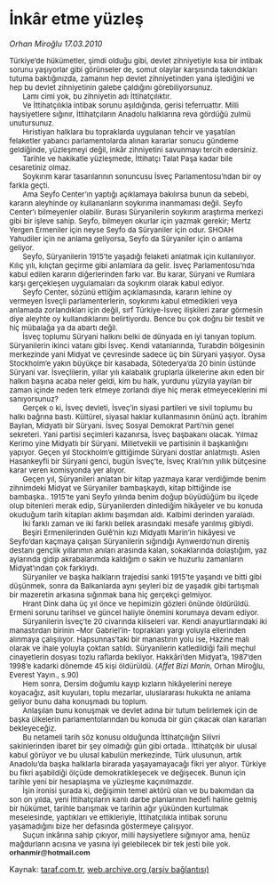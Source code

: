 # İnkâr etme yüzleş

*Orhan Miroğlu 17.03.2010*

<div class="yazi"><p class="MsoNormal" style="MARGIN: 0cm 29.3pt 0pt 0cm"><font size="2">Türkiye’de hükümetler, şimdi olduğu gibi, devlet zihniyetiyle kısa bir intibak sorunu yaşıyorlar gibi görünseler de, somut olaylar karşısında takındıkları tutuma baktığınızda, zamanın hep devlet zihniyetinden yana işlediğini ve hep bu devlet zihniyetinin galebe çaldığını görebiliyorsunuz.</font></p>
<p class="MsoNormal" style="MARGIN: 0cm 29.3pt 0pt 0cm; TEXT-INDENT: 18pt"><font size="2">Lamı cimi yok, bu zihniyetin adı İttihatçılıktır. </font></p>
<p class="MsoNormal" style="MARGIN: 0cm 29.3pt 0pt 0cm; TEXT-INDENT: 18pt"><font size="2">Ve İttihatçılıkla intibak sorunu aşıldığında, gerisi teferruattır. Milli haysiyetlere sığınır, İttihatçıların Anadolu halklarına reva gördüğü zulmü unutursunuz. </font></p>
<p class="MsoNormal" style="MARGIN: 0cm 29.3pt 0pt 0cm; TEXT-INDENT: 18pt"><font size="2">Hıristiyan halklara bu topraklarda uygulanan tehcir ve yaşatılan felaketler yabancı parlamentolarda alınan kararlar sonucu gündeme geldiğinde, yüzleşmeyi değil, inkâr zihniyetini savunmayı tercih edersiniz. </font></p>
<p class="MsoNormal" style="MARGIN: 0cm 29.3pt 0pt 0cm; TEXT-INDENT: 18pt"><font size="2">Tarihle ve hakikatle yüzleşmede, İttihatçı Talat Paşa kadar bile cesaretiniz olmaz.</font></p>
<p class="MsoNormal" style="MARGIN: 0cm 29.3pt 0pt 0cm; TEXT-INDENT: 18pt"><font size="2">Soykırım karar tasarılarının sonuncusu İsveç Parlamentosu’ndan bir oy farkla geçti. </font></p>
<p class="MsoNormal" style="MARGIN: 0cm 29.3pt 0pt 0cm; TEXT-INDENT: 18pt"><font size="2">Ama Seyfo Center’ın yaptığı açıklamaya bakılırsa bunun da sebebi, kararın aleyhinde oy kullananların soykırıma inanmaması değil. Seyfo Center’ı bilmeyenler olabilir. Burası Süryanilerin soykırım araştırma merkezi gibi bir işleve sahip. Seyfo, bilmeyen okurlar için yazmak gerekir; Mertz Yergen Ermeniler için neyse Seyfo da Süryaniler için odur. SHOAH Yahudiler için ne anlama geliyorsa, Seyfo da Süryaniler için o anlama geliyor. </font></p>
<p class="MsoNormal" style="MARGIN: 0cm 29.3pt 0pt 0cm; TEXT-INDENT: 18pt"><font size="2">Seyfo, Süryanilerin 1915’te yaşadığı felaketi anlatmak için kullanılıyor. Kılıç yılı, kılıçtan geçirme gibi anlamlara da gelir. İsveç Parlamentosu’nda kabul edilen kararın diğerlerinden farkı var. Bu karar, Süryani ve Rumlara karşı gerçekleşen uygulamaları da soykırım olarak kabul ediyor.</font></p>
<p class="MsoNormal" style="MARGIN: 0cm 29.3pt 0pt 0cm; TEXT-INDENT: 18pt"><font size="2">Seyfo Center, sözünü ettiğim açıklamasında, kararın lehine oy vermeyen İsveçli parlamenterlerin, soykırımı kabul etmedikleri veya anlamada zorlandıkları için değil, sırf Türkiye-İsveç ilişkileri zarar görmesin diye aleyhte oy kullandıklarını belirtiyordu. Bence bu çok doğru bir tesbit ve hiç mübalağa ya da abartı değil.</font></p>
<p class="MsoNormal" style="MARGIN: 0cm 29.3pt 0pt 0cm; TEXT-INDENT: 18pt"><font size="2">İsveç toplumu Süryani halkını belki de dünyada en iyi tanıyan toplum. Süryanilerin ikinci vatanı gibi İsveç. Kendi vatanlarında, Turabdin bölgesinin merkezinde yani Midyat ve çevresinde sadece üç bin Süryani yaşıyor. Oysa Stockholm’e yakın büyükçe bir kasabada, Sötederya’da 20 binin üstünde Süryani var. İsveçlilerin, yıllar yılı kalabalık gruplarla ülkelerine akın eden bir halkın başına acaba neler geldi, kim bu halk, yurdunu yüzyıla yayılan bir zaman içinde neden terk etmeye zorlandı diye hiç merak etmeyeceklerini mi sanıyorsunuz? </font></p>
<p class="MsoNormal" style="MARGIN: 0cm 29.3pt 0pt 0cm; TEXT-INDENT: 18pt"><font size="2">Gerçek o ki, İsveç devleti, İsveç’in siyasi partileri ve sivil toplumu bu halkı bağrına bastı. Kültürel, siyasal haklar kullanmasının önünü açtı. İbrahim Baylan, Midyatlı bir Süryani. İsveç Sosyal Demokrat Parti’nin genel sekreteri. Yani partisi seçimleri kazanırsa, İsveç başbakanı olacak. Yılmaz Kerimo yine Midyatlı bir Süryani. Milletvekili ve partisinin il başkanlığını yapıyor. Geçen yıl Stockholm’e gittiğimde Süryani dostlar anlatmıştı. Aslen Hasankeyfli bir Süryani genci, bugün İsveç’te, İsveç Kralı’nın yıllık bütçesine karar veren komisyonda yer alıyor. </font></p>
<p class="MsoNormal" style="MARGIN: 0cm 29.3pt 0pt 0cm; TEXT-INDENT: 18pt"><font size="2">Geçen yıl, Süryanileri anlatan bir kitap yazmaya karar verdiğimde benim zihnimdeki Midyat ve Süryaniler bambaşkaydı, kitap bittiğinde ise bambaşka.. 1915’te yani Seyfo yılında benim doğup büyüdüğüm bu ilçede olup bitenleri merak edip, Süryanilerden dinlediğim hikâyeler ve bu konuda okuduğum tarih kitapları aklımı başımdan aldı. Kalbimi derinden yaraladı. </font></p>
<p class="MsoNormal" style="MARGIN: 0cm 29.3pt 0pt 0cm; TEXT-INDENT: 18pt"><font size="2">İki farklı zaman ve iki farklı bellek arasındaki mesafe yarılmış gibiydi.</font></p>
<p class="MsoNormal" style="MARGIN: 0cm 29.3pt 0pt 0cm; TEXT-INDENT: 18pt"><font size="2">Beşiri Ermenilerinden Gulê’nin kızı Midyatlı Marin’in hikâyesi ve Seyfo’dan kaçmaya çalışan Süryanilerin sığındığı Aynwerdo’nun direniş destanı gençlik yıllarımın anıları arasında kalan, sokaklarında dolaştığım, yaz aylarında gidip akrabalarımda kaldığım o sakin ve huzurlu zamanların Midyat’ından çok farklıydı.</font></p>
<p class="MsoNormal" style="MARGIN: 0cm 29.3pt 0pt 0cm; TEXT-INDENT: 18pt"><font size="2">Süryaniler ve başka halkların trajedisi sanki 1915’te yaşandı ve bitti gibi düşünmek, sonra da Balkanlarda aynı şeyleri biz de yaşadık gibi tartışmalı bir mazeretin arkasına sığınmak bana hiç gerçekçi gelmiyor. </font></p>
<p class="MsoNormal" style="MARGIN: 0cm 29.3pt 0pt 0cm; TEXT-INDENT: 18pt"><font size="2">Hrant Dink daha üç yıl önce ve hepimizin gözleri önünde öldürüldü. Ermeni sorunu tarihsel ve güncel haliyle önemini korumaya devam ediyor.</font></p>
<p class="MsoNormal" style="MARGIN: 0cm 29.3pt 0pt 0cm; TEXT-INDENT: 18pt"><font size="2">Süryanilerin İsveç’te 20 civarında kiliseleri var. Kendi anayurtlarındaki iki manastırdan birinin –Mor Gabriel’in- toprakları yargı yoluyla ellerinden alınmaya çalışılıyor. Hapsunnas’taki bir manastırın yolu ise, Hazine malı olarak ve ihale yoluyla çoktan satıldı. Süryanilerin katledildiği faili meçhul cinayetlerin dosyası tozlu raflarda bekliyor. Hakkâri’den Midyat’a, 1987’den 1998’e kadarki dönemde 45 kişi öldürüldü. (<i style="mso-bidi-font-style: normal">Affet Bizi Marin</i>, Orhan Miroğlu, Everest Yayın., s.90)</font></p>
<p class="MsoNormal" style="MARGIN: 0cm 29.3pt 0pt 0cm; TEXT-INDENT: 18pt"><font size="2">Hem sonra, Dersim doğumlu kayıp kızların hikâyelerini nereye koyacağız, asit kuyuları, toplu mezarlar, uluslararası hukukta ne anlama geliyor bunu daha konuşmadı bu toplum. </font></p>
<p class="MsoNormal" style="MARGIN: 0cm 29.3pt 0pt 0cm; TEXT-INDENT: 18pt"><font size="2">Anlaşılan bunu konuşmak ve devlet adına bir tutum belirlemek için de başka ülkelerin parlamentolarından bu konuda bir gün çıkacak olan kararları bekleyeceğiz.</font></p>
<p class="MsoNormal" style="MARGIN: 0cm 29.3pt 0pt 0cm; TEXT-INDENT: 18pt"><font size="2">Bu netameli tarih söz konusu olduğunda İttihatçılığın Silivri sakinlerinden ibaret bir şey olmadığı gün gibi ortada.. İttihatçılık bir ulusal kabul görüyor ve bu ulusal kabulün merkezinde, Türk ulusunun, artık Anadolu’da başka halklarla birarada yaşayamayacağı fikri yer alıyor. Türkiye bu fikri aşabildiği ölçüde demokratikleşecek ve değişecek. Bunun için tarihle yeni bir hesaplaşma ve yüzleşme kaçınılmazdır. </font></p>
<p class="MsoNormal" style="MARGIN: 0cm 29.3pt 0pt 0cm; TEXT-INDENT: 18pt"><font size="2">İşin ironisi şurada ki, değişimin temel aktörü olan ve bu bakımdan da son on yılda, yeni İttihatçıların kanlı darbe planlarının hedefi haline gelmiş bir hükümet, tarihle barışmak ve tarihin ağır yükünden kurtulmak meselesinde, yaptıkları ve ettikleriyle, İttihatçılıkla intibak sorunu yaşamadığını bize her defasında göstermeye çalışıyor.</font></p>
<p class="MsoNormal" style="MARGIN: 0cm 29.3pt 0pt 0cm; TEXT-INDENT: 18pt"><font size="2">Suçun inkârına sahip çıkıyor, milli haysiyetlere sığınıyor ama, henüz mağdurların acısına ve yasına iyi gelebilecek bir tek jesti bile yok.</font></p>
<p class="MsoNormal" style="MARGIN: 0cm 0cm 0pt"><b><span style="FONT-FAMILY: 'Times New Roman TUR','serif'"><font face="Arial" size="2">orhanmir@hotmail.com</font></span></b></p>
</div>

Kaynak: [taraf.com.tr](http://www.taraf.com.tr:80/makale/10493.htm), [web.archive.org (arşiv bağlantısı)](http://web.archive.org/web/20100322204713/http://www.taraf.com.tr:80/makale/10493.htm)
